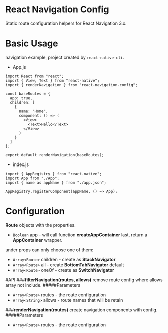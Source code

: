 # React Navigation Config
Static route configuration helpers for React Navigation 3.x.

# Basic Usage
navigation example, project created by `react-native-cli`.
+ App.js
```
import React from "react";
import { View, Text } from "react-native";
import { renderNavigation } from "react-navigation-config";

const baseRoutes = {
  app: true,
  children: [
    {
      name: "Home",
      component: () => (
        <View>
          <Text>Hello</Text>
        </View>
      )
    }
  ]
};

export default renderNavigation(baseRoutes);
```
+ index.js
```
import { AppRegistry } from "react-native";
import App from "./App";
import { name as appName } from "./app.json";

AppRegistry.registerComponent(appName, () => App);
```
# Configuration
**Route** objects with the properties.

+ `Boolean` app - will call function **createAppContainer** last, return a **AppContainer** wrapper.

under props can only choose one of them:
+ `Array<Route>` children - create as **StackNavigator**
+ `Array<Route>` all - create **BottomTabNavigator** default
+ `Array<Route>` oneOf - create as **SwitchNavigator**

#API
###**filterNavigation(routes, allows)**
remove route config where allows array not include.
#####Parameters
+ `Array<Route>` routes - the route configuration
+ `Array<String>` allows - route names that will be retain

###**renderNavigation(routes)**
create navigation components with config.
#####Parameters
+ `Array<Route>` routes - the route configuration
